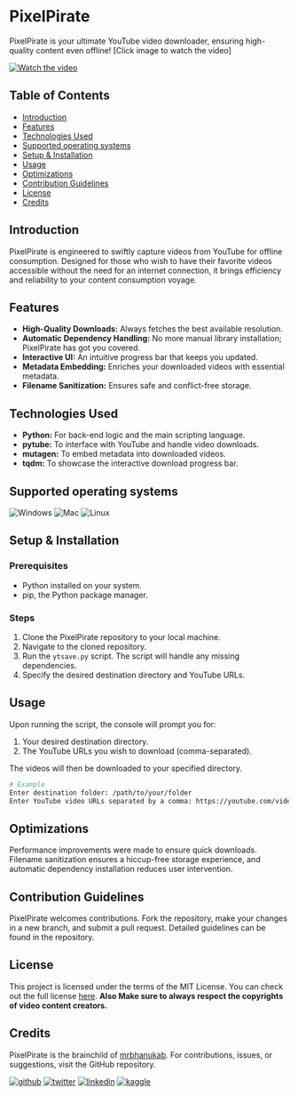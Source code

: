 # PixelPirate

PixelPirate is your ultimate YouTube video downloader, ensuring high-quality content even offline! [Click image to watch the video]

[![Watch the video](https://img.youtube.com/vi/T9dFwPH7DAA/maxresdefault.jpg)](https://www.youtube.com/watch?v=T9dFwPH7DAA&list=PLFSdcwZzq5YG-boHtXGR1Akypl3BYXtMY&index=1)


## Table of Contents
- [Introduction](#introduction)
- [Features](#features)
- [Technologies Used](#technologies-used)
- [Supported operating systems](#supported-operating-systems)
- [Setup & Installation](#setup--installation)
- [Usage](#usage)
- [Optimizations](#optimizations)
- [Contribution Guidelines](#contribution-guidelines)
- [License](#license)
- [Credits](#credits)

## Introduction

PixelPirate is engineered to swiftly capture videos from YouTube for offline consumption. Designed for those who wish to have their favorite videos accessible without the need for an internet connection, it brings efficiency and reliability to your content consumption voyage.

## Features

- **High-Quality Downloads:** Always fetches the best available resolution.
- **Automatic Dependency Handling:** No more manual library installation; PixelPirate has got you covered.
- **Interactive UI:** An intuitive progress bar that keeps you updated.
- **Metadata Embedding:** Enriches your downloaded videos with essential metadata.
- **Filename Sanitization:** Ensures safe and conflict-free storage.

## Technologies Used

- **Python:** For back-end logic and the main scripting language.
- **pytube:** To interface with YouTube and handle video downloads.
- **mutagen:** To embed metadata into downloaded videos.
- **tqdm:** To showcase the interactive download progress bar.

## Supported operating systems
![Windows](	https://img.shields.io/badge/Windows-0078D6?style=for-the-badge&logo=windows&logoColor=white)
![Mac](https://img.shields.io/badge/mac%20os-000000?style=for-the-badge&logo=apple&logoColor=white)
![Linux](https://img.shields.io/badge/Linux-FCC624?style=for-the-badge&logo=linux&logoColor=black)

## Setup & Installation

### Prerequisites

- Python installed on your system.
- pip, the Python package manager.

### Steps

1. Clone the PixelPirate repository to your local machine.
2. Navigate to the cloned repository.
3. Run the `ytsave.py` script. The script will handle any missing dependencies.
4. Specify the desired destination directory and YouTube URLs.

## Usage

Upon running the script, the console will prompt you for:

1. Your desired destination directory.
2. The YouTube URLs you wish to download (comma-separated).

The videos will then be downloaded to your specified directory.

```bash
# Example
Enter destination folder: /path/to/your/folder
Enter YouTube video URLs separated by a comma: https://youtube.com/video1, https://youtube.com/video2
```

## Optimizations

Performance improvements were made to ensure quick downloads. Filename sanitization ensures a hiccup-free storage experience, and automatic dependency installation reduces user intervention.

## Contribution Guidelines

PixelPirate welcomes contributions. Fork the repository, make your changes in a new branch, and submit a pull request. Detailed guidelines can be found in the repository.

## License

This project is licensed under the terms of the MIT License. You can check out the full license [here](https://github.com/mrbhanukab/PixelPirate/blob/main/LICENSE). **Also Make sure to always respect the copyrights of video content creators.**

## Credits

PixelPirate is the brainchild of [mrbhanukab](https://github.com/mrbhanukab). For contributions, issues, or suggestions, visit the GitHub repository.

[![github](https://img.shields.io/badge/GitHub-100000?style=for-the-badge&logo=github&logoColor=white)](https://github.com/mrbhanukab)
[![twitter](https://img.shields.io/badge/Twitter-1DA1F2?style=for-the-badge&logo=twitter&logoColor=white)](https://twitter.com/mrbhanuka)
[![linkedin](https://img.shields.io/badge/LinkedIn-0077B5?style=for-the-badge&logo=linkedin&logoColor=white)](https://www.linkedin.com/in/bhanuka-bandara-8a209420a)
[![kaggle](https://img.shields.io/badge/Kaggle-20BEFF?style=for-the-badge&logo=Kaggle&logoColor=white)](https://www.kaggle.com/bhanukabandara)
